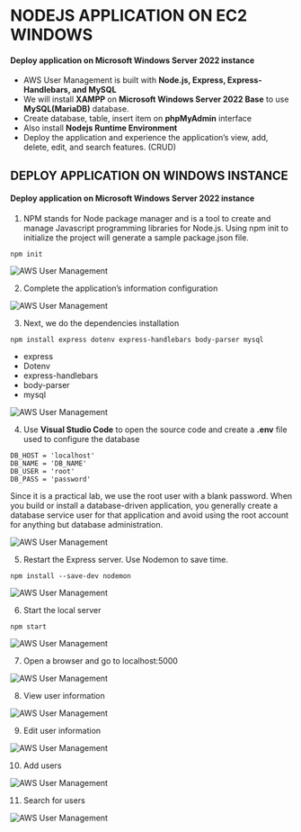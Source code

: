 ﻿# NODEJS APPLICATION ON EC2 WINDOWS

#### Deploy application on  **Microsoft Windows Server 2022**  instance

-   AWS User Management is built with  **Node.js, Express, Express-Handlebars, and MySQL**
-   We will install  **XAMPP**  on  **Microsoft Windows Server 2022 Base**  to use  **MySQL(MariaDB)**  database.
-   Create database, table, insert item on  **phpMyAdmin**  interface
-   Also install  **Nodejs Runtime Environment**
-   Deploy the application and experience the application’s view, add, delete, edit, and search features. (CRUD)

## DEPLOY APPLICATION ON WINDOWS INSTANCE

#### Deploy application on Microsoft Windows Server 2022 instance

1.  NPM stands for Node package manager and is a tool to create and manage Javascript programming libraries for Node.js. Using npm init to initialize the project will generate a sample package.json file.

```
npm init

```

![AWS User Management ](https://000004.awsstudygroup.com/images/7-AWSFCJmanagement-windows/7.3-awsfcjmanagement/0001-awsfcjmanagement.png?featherlight=false&width=90pc)

2.  Complete the application’s information configuration

![AWS User Management ](https://000004.awsstudygroup.com/images/7-AWSFCJmanagement-windows/7.3-awsfcjmanagement/0002-awsfcjmanagement.png?featherlight=false&width=90pc)

3.  Next, we do the dependencies installation

```
npm install express dotenv express-handlebars body-parser mysql

```

-   express
-   Dotenv
-   express-handlebars
-   body-parser
-   mysql

![AWS User Management ](https://000004.awsstudygroup.com/images/7-AWSFCJmanagement-windows/7.3-awsfcjmanagement/0003-awsfcjmanagement.png?featherlight=false&width=90pc)

4.  Use  **Visual Studio Code**  to open the source code and create a  **.env**  file used to configure the database

```
DB_HOST = 'localhost'
DB_NAME = 'DB_NAME'
DB_USER = 'root'
DB_PASS = 'password'

```

Since it is a practical lab, we use the root user with a blank password. When you build or install a database-driven application, you generally create a database service user for that application and avoid using the root account for anything but database administration.

![AWS User Management ](https://000004.awsstudygroup.com/images/7-AWSFCJmanagement-windows/7.3-awsfcjmanagement/0004-awsfcjmanagement.png?featherlight=false&width=90pc)

5.  Restart the Express server. Use Nodemon to save time.

```
npm install --save-dev nodemon

```

![AWS User Management ](https://000004.awsstudygroup.com/images/7-AWSFCJmanagement-windows/7.3-awsfcjmanagement/0005-awsfcjmanagement.png?featherlight=false&width=90pc)

6.  Start the local server

```
npm start

```

![AWS User Management ](https://000004.awsstudygroup.com/images/7-AWSFCJmanagement-windows/7.3-awsfcjmanagement/0006-awsfcjmanagement.png?featherlight=false&width=90pc)

7.  Open a browser and go to  localhost:5000

![AWS User Management ](https://000004.awsstudygroup.com/images/7-AWSFCJmanagement-windows/7.3-awsfcjmanagement/0007-awsfcjmanagement.png?featherlight=false&width=90pc)

8.  View user information

![AWS User Management ](https://000004.awsstudygroup.com/images/7-AWSFCJmanagement-windows/7.3-awsfcjmanagement/0008-awsfcjmanagement.png?featherlight=false&width=90pc)

9.  Edit user information

![AWS User Management ](https://000004.awsstudygroup.com/images/7-AWSFCJmanagement-windows/7.3-awsfcjmanagement/0009-awsfcjmanagement.png?featherlight=false&width=90pc)

10.  Add users

![AWS User Management ](https://000004.awsstudygroup.com/images/7-AWSFCJmanagement-windows/7.3-awsfcjmanagement/00010-awsfcjmanagement.png?featherlight=false&width=90pc)

11.  Search for users

![AWS User Management ](https://000004.awsstudygroup.com/images/7-AWSFCJmanagement-windows/7.3-awsfcjmanagement/00011-awsfcjmanagement.png?featherlight=false&width=90pc)
